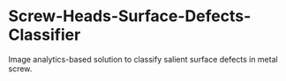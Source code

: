 # Screw-Heads-Surface-Defects-Classifier
Image analytics-based solution to classify salient surface defects in metal screw.
